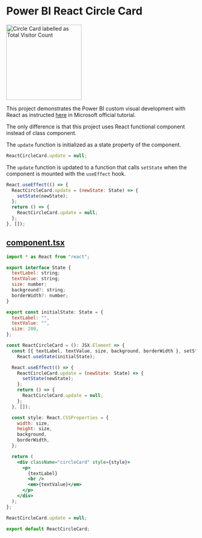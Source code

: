 # Power BI React Circle Card

<img src="https://user-images.githubusercontent.com/86872605/179803261-0c7f0740-1fd9-41e1-a112-14f22087a1dd.png" width=200 alt="Circle Card labelled as Total Visitor Count">

This project demonstrates the Power BI custom visual development with React as instructed [here](https://docs.microsoft.com/en-us/power-bi/developer/visuals/create-react-visual) in Microsoft official tutorial.

The only difference is that this project uses React functional component instead of class component.

The `update` function is initialized as a state property of the component.

```js
ReactCircleCard.update = null;
```

The `update` function is updated to a function that calls `setState` when the component is mounted with the `useEffect` hook.

```js
React.useEffect(() => {
  ReactCircleCard.update = (newState: State) => {
    setState(newState);
  };
  return () => {
    ReactCircleCard.update = null;
  };
}, []);
```

## [component.tsx](https://github.com/chunkangwong/powerbi-react-circle-card/blob/main/src/component.tsx)

```jsx
import * as React from "react";

export interface State {
  textLabel: string;
  textValue: string;
  size: number;
  background?: string;
  borderWidth?: number;
}

export const initialState: State = {
  textLabel: "",
  textValue: "",
  size: 200,
};

const ReactCircleCard = (): JSX.Element => {
  const [{ textLabel, textValue, size, background, borderWidth }, setState] =
    React.useState(initialState);

  React.useEffect(() => {
    ReactCircleCard.update = (newState: State) => {
      setState(newState);
    };
    return () => {
      ReactCircleCard.update = null;
    };
  }, []);

  const style: React.CSSProperties = {
    width: size,
    height: size,
    background,
    borderWidth,
  };

  return (
    <div className="circleCard" style={style}>
      <p>
        {textLabel}
        <br />
        <em>{textValue}</em>
      </p>
    </div>
  );
};

ReactCircleCard.update = null;

export default ReactCircleCard;
```
